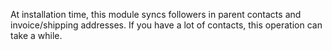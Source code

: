 At installation time, this module syncs followers in
parent contacts and invoice/shipping addresses. If you have a lot of
contacts, this operation can take a while.
